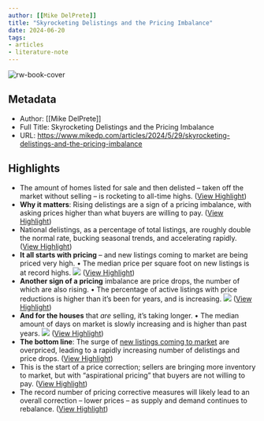 ```yaml
---
author: [[Mike DelPrete]]
title: "Skyrocketing Delistings and the Pricing Imbalance"
date: 2024-06-20
tags: 
- articles
- literature-note
---
```

![rw-book-cover](http://static1.squarespace.com/static/57b1c75aebbd1abcdecf8171/57b1c7c3414fb58fb6cbb91c/66573c8827bb7134aa9aa8f9/1716993392792/Screenshot+2024-05-29+at+8.36.15%E2%80%AFAM.png?format=1500w)

## Metadata
- Author: [[Mike DelPrete]]
- Full Title: Skyrocketing Delistings and the Pricing Imbalance
- URL: https://www.mikedp.com/articles/2024/5/29/skyrocketing-delistings-and-the-pricing-imbalance

## Highlights
- The amount of homes listed for sale and then delisted – taken off the market without selling – is rocketing to all-time highs. ([View Highlight](https://read.readwise.io/read/01j0s32vrxjptmvyj6wyy3fxve))
- **Why it matters**: Rising delistings are a sign of a pricing imbalance, with asking prices higher than what buyers are willing to pay. ([View Highlight](https://read.readwise.io/read/01j0s32z64eyb02g404mvgcbeb))
- National delistings, as a percentage of total listings, are roughly double the normal rate, bucking seasonal trends, and accelerating rapidly. ([View Highlight](https://read.readwise.io/read/01j0s336dg9ah9pm1w9d9h2bcf))
- **It all starts with pricing** – and new listings coming to market are being priced very high.
  • The median price per square foot on new listings is at record highs.
  ![](https://images.squarespace-cdn.com/content/v1/57b1c75aebbd1abcdecf8171/126129c1-fda1-4c4d-8f79-96e7f63b8438/Screenshot+2024-05-25+at+11.16.38%E2%80%AFAM.png?format=2500w) ([View Highlight](https://read.readwise.io/read/01j0s33hn3b81x8j8yvphgbfxq))
- **Another sign of a pricing** imbalance are price drops, the number of which are also rising.
  • The percentage of active listings with price reductions is higher than it’s been for years, and is increasing.
  ![](https://images.squarespace-cdn.com/content/v1/57b1c75aebbd1abcdecf8171/b7e1adcc-9f0e-40e2-abc9-76369ff1bd3e/Screenshot+2024-05-25+at+11.12.07%E2%80%AFAM.png?format=2500w) ([View Highlight](https://read.readwise.io/read/01j0s33s479cr6vs92yd5kdmgw))
- **And for the houses** that *are* selling, it’s taking longer.
  • The median amount of days on market is slowly increasing and is higher than past years.
  ![](https://images.squarespace-cdn.com/content/v1/57b1c75aebbd1abcdecf8171/b44e387e-5336-47bc-a702-585d12d82584/Screenshot+2024-05-25+at+11.16.14%E2%80%AFAM.png?format=2500w) ([View Highlight](https://read.readwise.io/read/01j0s34543qehnd5ffamwqzwkx))
- **The bottom line**: The surge of [new listings coming to market](https://www.mikedp.com/articles/2024/5/2/mixed-messages-in-the-market) are overpriced, leading to a rapidly increasing number of delistings and price drops. ([View Highlight](https://read.readwise.io/read/01j0s34a6wwmt6j5gx5tvqcfg2))
- This is the start of a price correction; sellers are bringing more inventory to market, but with “aspirational pricing” that buyers are not willing to pay. ([View Highlight](https://read.readwise.io/read/01j0s34br0ta8gecmjrts788pa))
- The record number of pricing corrective measures will likely lead to an overall correction – lower prices – as supply and demand continues to rebalance. ([View Highlight](https://read.readwise.io/read/01j0s34fdz2zm7rsyb0f4394ct))
